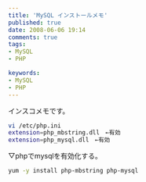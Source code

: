 ```yaml
---
title: 'MySQL インストールメモ'
published: true
date: 2008-06-06 19:14
comments: true
tags:
- MySQL
- PHP

keywords:
- MySQL
- PHP
---
```

インスコメモです。


```sh
vi /etc/php.ini
extension=php_mbstring.dll　←有効
extension=php_mysql.dll　←有効
```

▽phpでmysqlを有効化する。
```sh
yum -y install php-mbstring php-mysql
```